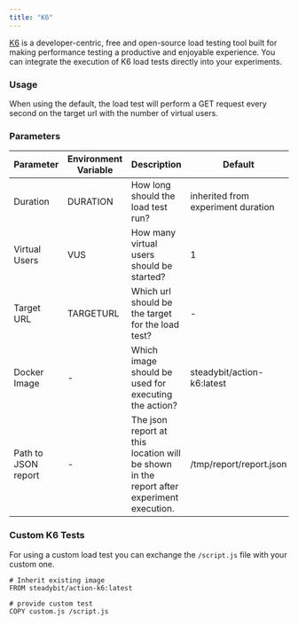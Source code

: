 ```yaml
---
title: "K6"
---
```

[K6](https://k6.io/) is a developer-centric, free and open-source load testing tool built for making performance testing a productive and enjoyable experience.
You can integrate the execution of K6 load tests directly into your experiments.

### Usage

When using the default, the load test will perform a GET request every second on the target url with the number of virtual users.

### Parameters

| Parameter   | Environment Variable   |      Description      | Default | Required |
|----------|-------------|-------------|-------------|-------------|
| Duration | DURATION | How long should the load test run? | inherited from experiment duration | no |
| Virtual Users | VUS | How many virtual users should be started? | 1 | yes |
| Target URL | TARGETURL | Which url should be the target for the load test? | - | yes |
| Docker Image | - |  Which image should be used for executing the action? |steadybit/action-k6:latest | yes |
| Path to JSON report | - | The json report at this location will be shown in the report after experiment execution. | /tmp/report/report.json | no |

### Custom K6 Tests
For using a custom load test you can exchange the `/script.js` file with your custom one.

```
# Inherit existing image
FROM steadybit/action-k6:latest

# provide custom test
COPY custom.js /script.js
```
